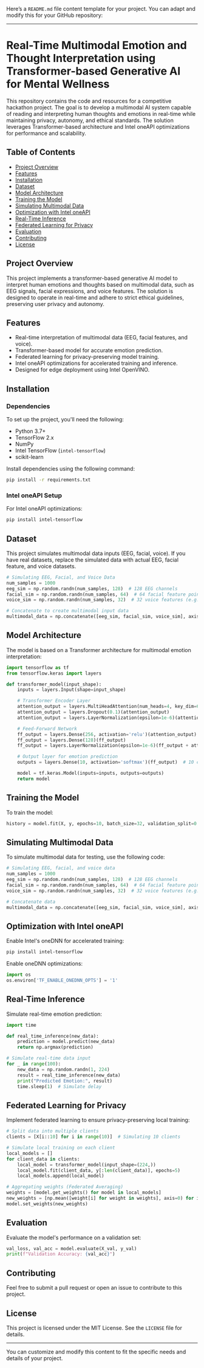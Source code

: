 Here’s a `README.md` file content template for your project. You can adapt and modify this for your GitHub repository:

---

# **Real-Time Multimodal Emotion and Thought Interpretation using Transformer-based Generative AI for Mental Wellness**

This repository contains the code and resources for a competitive hackathon project. The goal is to develop a multimodal AI system capable of reading and interpreting human thoughts and emotions in real-time while maintaining privacy, autonomy, and ethical standards. The solution leverages Transformer-based architecture and Intel oneAPI optimizations for performance and scalability.

## **Table of Contents**

- [Project Overview](#project-overview)
- [Features](#features)
- [Installation](#installation)
- [Dataset](#dataset)
- [Model Architecture](#model-architecture)
- [Training the Model](#training-the-model)
- [Simulating Multimodal Data](#simulating-multimodal-data)
- [Optimization with Intel oneAPI](#optimization-with-intel-oneapi)
- [Real-Time Inference](#real-time-inference)
- [Federated Learning for Privacy](#federated-learning-for-privacy)
- [Evaluation](#evaluation)
- [Contributing](#contributing)
- [License](#license)

## **Project Overview**

This project implements a transformer-based generative AI model to interpret human emotions and thoughts based on multimodal data, such as EEG signals, facial expressions, and voice features. The solution is designed to operate in real-time and adhere to strict ethical guidelines, preserving user privacy and autonomy.

## **Features**

- Real-time interpretation of multimodal data (EEG, facial features, and voice).
- Transformer-based model for accurate emotion prediction.
- Federated learning for privacy-preserving model training.
- Intel oneAPI optimizations for accelerated training and inference.
- Designed for edge deployment using Intel OpenVINO.

## **Installation**

### **Dependencies**

To set up the project, you'll need the following:

- Python 3.7+
- TensorFlow 2.x
- NumPy
- Intel TensorFlow (`intel-tensorflow`)
- scikit-learn

Install dependencies using the following command:

```bash
pip install -r requirements.txt
```

### **Intel oneAPI Setup**

For Intel oneAPI optimizations:

```bash
pip install intel-tensorflow
```

## **Dataset**

This project simulates multimodal data inputs (EEG, facial, voice). If you have real datasets, replace the simulated data with actual EEG, facial feature, and voice datasets.

```python
# Simulating EEG, Facial, and Voice Data
num_samples = 1000
eeg_sim = np.random.randn(num_samples, 128)  # 128 EEG channels
facial_sim = np.random.randn(num_samples, 64)  # 64 facial feature points
voice_sim = np.random.randn(num_samples, 32)  # 32 voice features (e.g., pitch, tone)

# Concatenate to create multimodal input data
multimodal_data = np.concatenate([eeg_sim, facial_sim, voice_sim], axis=1)
```

## **Model Architecture**

The model is based on a Transformer architecture for multimodal emotion interpretation:

```python
import tensorflow as tf
from tensorflow.keras import layers

def transformer_model(input_shape):
    inputs = layers.Input(shape=input_shape)

    # Transformer Encoder Layer
    attention_output = layers.MultiHeadAttention(num_heads=4, key_dim=64)(inputs, inputs)
    attention_output = layers.Dropout(0.1)(attention_output)
    attention_output = layers.LayerNormalization(epsilon=1e-6)(attention_output + inputs)

    # Feed-Forward Network
    ff_output = layers.Dense(256, activation='relu')(attention_output)
    ff_output = layers.Dense(128)(ff_output)
    ff_output = layers.LayerNormalization(epsilon=1e-6)(ff_output + attention_output)

    # Output layer for emotion prediction
    outputs = layers.Dense(10, activation='softmax')(ff_output)  # 10 classes for emotions

    model = tf.keras.Model(inputs=inputs, outputs=outputs)
    return model
```

## **Training the Model**

To train the model:

```python
history = model.fit(X, y, epochs=10, batch_size=32, validation_split=0.2)
```

## **Simulating Multimodal Data**

To simulate multimodal data for testing, use the following code:

```python
# Simulating EEG, facial, and voice data
num_samples = 1000
eeg_sim = np.random.randn(num_samples, 128)  # 128 EEG channels
facial_sim = np.random.randn(num_samples, 64)  # 64 facial feature points
voice_sim = np.random.randn(num_samples, 32)  # 32 voice features (e.g., pitch, tone)

# Concatenate data
multimodal_data = np.concatenate([eeg_sim, facial_sim, voice_sim], axis=1)
```

## **Optimization with Intel oneAPI**

Enable Intel's oneDNN for accelerated training:

```bash
pip install intel-tensorflow
```

Enable oneDNN optimizations:

```python
import os
os.environ['TF_ENABLE_ONEDNN_OPTS'] = '1'
```

## **Real-Time Inference**

Simulate real-time emotion prediction:

```python
import time

def real_time_inference(new_data):
    prediction = model.predict(new_data)
    return np.argmax(prediction)

# Simulate real-time data input
for _ in range(100):
    new_data = np.random.randn(1, 224)
    result = real_time_inference(new_data)
    print("Predicted Emotion:", result)
    time.sleep(1)  # Simulate delay
```

## **Federated Learning for Privacy**

Implement federated learning to ensure privacy-preserving local training:

```python
# Split data into multiple clients
clients = [X[i::10] for i in range(10)]  # Simulating 10 clients

# Simulate local training on each client
local_models = []
for client_data in clients:
    local_model = transformer_model(input_shape=(224,))
    local_model.fit(client_data, y[:len(client_data)], epochs=5)
    local_models.append(local_model)

# Aggregating weights (Federated Averaging)
weights = [model.get_weights() for model in local_models]
new_weights = [np.mean([weight[i] for weight in weights], axis=0) for i in range(len(weights[0]))]
model.set_weights(new_weights)
```

## **Evaluation**

Evaluate the model's performance on a validation set:

```python
val_loss, val_acc = model.evaluate(X_val, y_val)
print(f"Validation Accuracy: {val_acc}")
```

## **Contributing**

Feel free to submit a pull request or open an issue to contribute to this project.

## **License**

This project is licensed under the MIT License. See the `LICENSE` file for details.

---

You can customize and modify this content to fit the specific needs and details of your project.
